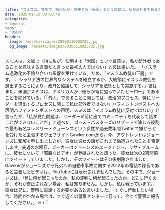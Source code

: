 ```yaml
---
title: "スミスは、文脈で（特に私が）使用する「米国」という言葉は、私が部外者であることを意味する言葉だと言った最初の人ではない」と彼は書いた。"
date: 2020-01-10 03:00:48
categories:
- General
tags:
- "USUM"
header:
  image: /assets/images/20200110025725.jpg
  og_image: /assets/images/20200110025725.jpg
---
```


スミスは、文脈で（特に私が）使用する「米国」という言葉は、私が部外者であることを意味する言葉だと言った最初の人ではない」と彼は書いた。 「イスラム過激化の不釣り合いな影響を受けている」ため、「イスラム教徒の下層」です。 、シャリア法の世界的なシステムを確立するか、大統領にイスラム教徒を選出することにより、政府と協議して、シャリアを法律として実施する。」彼はまた、米国がスミスは、アメリカ人が「彼らが常に望んでいたヒーロー」であることを妨げている。「「外人」であることに関しては、政治的プロセス、特にリーダーを選出するプロセスに関して私は部外者ではない」ハフィントンポストへの声明ハフィントンポストへの声明、スミスは「イスラム教徒に反対ではない」と言ったが、「私が見た問題は、リーダーが前に出てコミュニティを代表して話すことができないことだ」と述べた。ゴーストバスターズのリブートで演じる役割で最も有名なレスリー・ジョーンズという女性が過去数年間Twitterで嫌がらせを受けたと主張するウェブサイトGawker.comから。今、アウトレットはジョーンズに和解を申し出ましたが、彼女は彼女の話がこれまで偽造されたことを否定します。先週の水曜日、ゴーカーはジョーンズのエージェント、リサ・ブルームに、彼女について「邪魔なビデオ」が発掘されたと語った。彼女は次の2週間前にツイートしていました。しかし、そのツイートはその後削除されました。 Gawkerがジョーンズから兄弟への自動車事故に関する2012年の電話の録音であると主張したビデオは、YouTubeには表示されませんでした。その中で、ジョーンズは、「私に何が起こったのか、私の評判に何が起こったのか、どこに行くのか、それが修正されない場合、私は知りません。しかし、私は戦っています。」彼女は兄に、警察に電話する必要があると言いました。「すぐに行動しない場合、時間がかかる場合は、すぐ近くの警察センターに行って、今すぐ警察に報告してください。」 H / T
